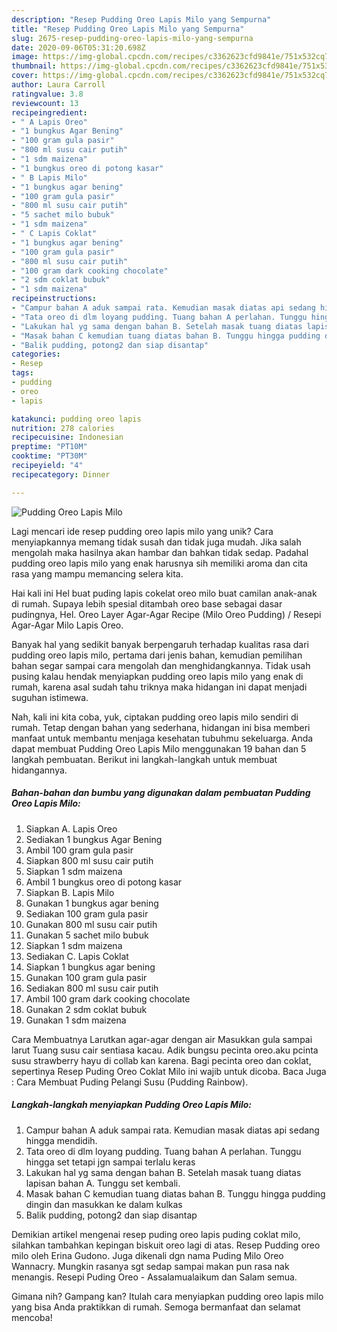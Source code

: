 ```yaml
---
description: "Resep Pudding Oreo Lapis Milo yang Sempurna"
title: "Resep Pudding Oreo Lapis Milo yang Sempurna"
slug: 2675-resep-pudding-oreo-lapis-milo-yang-sempurna
date: 2020-09-06T05:31:20.698Z
image: https://img-global.cpcdn.com/recipes/c3362623cfd9841e/751x532cq70/pudding-oreo-lapis-milo-foto-resep-utama.jpg
thumbnail: https://img-global.cpcdn.com/recipes/c3362623cfd9841e/751x532cq70/pudding-oreo-lapis-milo-foto-resep-utama.jpg
cover: https://img-global.cpcdn.com/recipes/c3362623cfd9841e/751x532cq70/pudding-oreo-lapis-milo-foto-resep-utama.jpg
author: Laura Carroll
ratingvalue: 3.8
reviewcount: 13
recipeingredient:
- " A Lapis Oreo"
- "1 bungkus Agar Bening"
- "100 gram gula pasir"
- "800 ml susu cair putih"
- "1 sdm maizena"
- "1 bungkus oreo di potong kasar"
- " B Lapis Milo"
- "1 bungkus agar bening"
- "100 gram gula pasir"
- "800 ml susu cair putih"
- "5 sachet milo bubuk"
- "1 sdm maizena"
- " C Lapis Coklat"
- "1 bungkus agar bening"
- "100 gram gula pasir"
- "800 ml susu cair putih"
- "100 gram dark cooking chocolate"
- "2 sdm coklat bubuk"
- "1 sdm maizena"
recipeinstructions:
- "Campur bahan A aduk sampai rata. Kemudian masak diatas api sedang hingga mendidih."
- "Tata oreo di dlm loyang pudding. Tuang bahan A perlahan. Tunggu hingga set tetapi jgn sampai terlalu keras"
- "Lakukan hal yg sama dengan bahan B. Setelah masak tuang diatas lapisan bahan A. Tunggu set kembali."
- "Masak bahan C kemudian tuang diatas bahan B. Tunggu hingga pudding dingin dan masukkan ke dalam kulkas"
- "Balik pudding, potong2 dan siap disantap"
categories:
- Resep
tags:
- pudding
- oreo
- lapis

katakunci: pudding oreo lapis 
nutrition: 278 calories
recipecuisine: Indonesian
preptime: "PT10M"
cooktime: "PT30M"
recipeyield: "4"
recipecategory: Dinner

---
```



![Pudding Oreo Lapis Milo](https://img-global.cpcdn.com/recipes/c3362623cfd9841e/751x532cq70/pudding-oreo-lapis-milo-foto-resep-utama.jpg)

Lagi mencari ide resep pudding oreo lapis milo yang unik? Cara menyiapkannya memang tidak susah dan tidak juga mudah. Jika salah mengolah maka hasilnya akan hambar dan bahkan tidak sedap. Padahal pudding oreo lapis milo yang enak harusnya sih memiliki aroma dan cita rasa yang mampu memancing selera kita.

Hai kali ini Hel buat puding lapis cokelat oreo milo buat camilan anak-anak di rumah. Supaya lebih spesial ditambah oreo base sebagai dasar pudingnya, Hel. Oreo Layer Agar-Agar Recipe (Milo Oreo Pudding) / Resepi Agar-Agar Milo Lapis Oreo.

Banyak hal yang sedikit banyak berpengaruh terhadap kualitas rasa dari pudding oreo lapis milo, pertama dari jenis bahan, kemudian pemilihan bahan segar sampai cara mengolah dan menghidangkannya. Tidak usah pusing kalau hendak menyiapkan pudding oreo lapis milo yang enak di rumah, karena asal sudah tahu triknya maka hidangan ini dapat menjadi suguhan istimewa.


Nah, kali ini kita coba, yuk, ciptakan pudding oreo lapis milo sendiri di rumah. Tetap dengan bahan yang sederhana, hidangan ini bisa memberi manfaat untuk membantu menjaga kesehatan tubuhmu sekeluarga. Anda dapat membuat Pudding Oreo Lapis Milo menggunakan 19 bahan dan 5 langkah pembuatan. Berikut ini langkah-langkah untuk membuat hidangannya.

<!--inarticleads1-->

##### Bahan-bahan dan bumbu yang digunakan dalam pembuatan Pudding Oreo Lapis Milo:

1. Siapkan  A. Lapis Oreo
1. Sediakan 1 bungkus Agar Bening
1. Ambil 100 gram gula pasir
1. Siapkan 800 ml susu cair putih
1. Siapkan 1 sdm maizena
1. Ambil 1 bungkus oreo di potong kasar
1. Siapkan  B. Lapis Milo
1. Gunakan 1 bungkus agar bening
1. Sediakan 100 gram gula pasir
1. Gunakan 800 ml susu cair putih
1. Gunakan 5 sachet milo bubuk
1. Siapkan 1 sdm maizena
1. Sediakan  C. Lapis Coklat
1. Siapkan 1 bungkus agar bening
1. Gunakan 100 gram gula pasir
1. Sediakan 800 ml susu cair putih
1. Ambil 100 gram dark cooking chocolate
1. Gunakan 2 sdm coklat bubuk
1. Gunakan 1 sdm maizena


Cara Membuatnya Larutkan agar-agar dengan air Masukkan gula sampai larut Tuang susu cair sentiasa kacau. Adik bungsu pecinta oreo.aku pcinta susu strawberry hayu di collab kan karena. Bagi pecinta oreo dan coklat, sepertinya Resep Puding Oreo Coklat Milo ini wajib untuk dicoba. Baca Juga : Cara Membuat Puding Pelangi Susu (Pudding Rainbow). 

<!--inarticleads2-->

##### Langkah-langkah menyiapkan Pudding Oreo Lapis Milo:

1. Campur bahan A aduk sampai rata. Kemudian masak diatas api sedang hingga mendidih.
1. Tata oreo di dlm loyang pudding. Tuang bahan A perlahan. Tunggu hingga set tetapi jgn sampai terlalu keras
1. Lakukan hal yg sama dengan bahan B. Setelah masak tuang diatas lapisan bahan A. Tunggu set kembali.
1. Masak bahan C kemudian tuang diatas bahan B. Tunggu hingga pudding dingin dan masukkan ke dalam kulkas
1. Balik pudding, potong2 dan siap disantap


Demikian artikel mengenai resep puding oreo lapis puding coklat milo, silahkan tambahkan kepingan biskuit oreo lagi di atas. Resep Pudding oreo milo oleh Erina Gudono. Juga dikenali dgn nama Puding Milo Oreo Wannacry. Mungkin rasanya sgt sedap sampai makan pun rasa nak menangis. Resepi Puding Oreo - Assalamualaikum dan Salam semua. 

Gimana nih? Gampang kan? Itulah cara menyiapkan pudding oreo lapis milo yang bisa Anda praktikkan di rumah. Semoga bermanfaat dan selamat mencoba!
